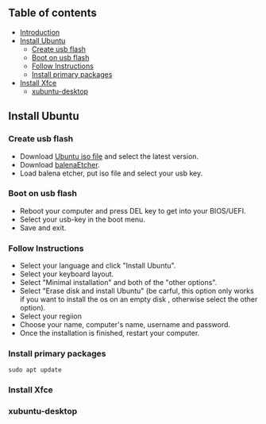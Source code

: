 ## Table of contents

* [Introduction](#introduction)
* [Install Ubuntu](#install-ubuntu)
  * [Create usb flash](#create-usb-flash)
  * [Boot on usb flash](#boot-on-usb-flash)
  * [Follow Instructions](#follow-instructions)
  * [Install primary packages](#install-primary-packages)
* [Install Xfce](#install-xfce)
  * [xubuntu-desktop](#xubuntu-desktop)

## Install Ubuntu

### Create usb flash

 - Download [Ubuntu iso file](https://ubuntu.com/#download) and select the latest version.
 - Download [balenaEtcher](https://www.balena.io/etcher/).
 - Load balena etcher, put iso file and select your usb key.
### Boot on usb flash
 - Reboot your computer and press DEL key to get into your BIOS/UEFI.
 - Select your usb-key in the boot menu.
 - Save and exit.
### Follow Instructions
 - Select your language and click "Install Ubuntu".
 - Select your keyboard layout.
 - Select "Minimal installation" and both of the "other options".
 - Select "Erase disk and install Ubuntu" (be carful, this option only works if you want to install the os on an empty disk , otherwise select the other option).
 - Select your regiion
 - Choose your name, computer's name, username and password.
 - Once the installation is finished, restart your computer.

### Install primary packages

 ~~~
 sudo apt update
 ~~~

### Install Xfce

### xubuntu-desktop
